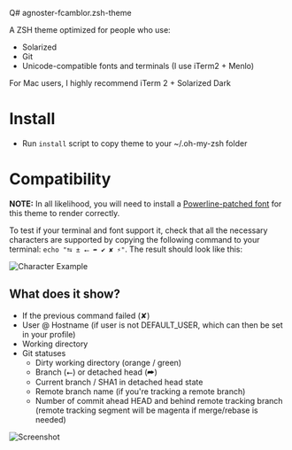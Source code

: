 Q# agnoster-fcamblor.zsh-theme

A ZSH theme optimized for people who use:

- Solarized
- Git
- Unicode-compatible fonts and terminals (I use iTerm2 + Menlo)

For Mac users, I highly recommend iTerm 2 + Solarized Dark

# Install
- Run ``install`` script to copy theme to your ~/.oh-my-zsh folder

# Compatibility

**NOTE:** In all likelihood, you will need to install a [Powerline-patched font](https://github.com/Lokaltog/powerline-fonts) for this theme to render correctly.

To test if your terminal and font support it, check that all the necessary characters are supported by copying the following command to your terminal: `echo "⮀ ± ⭠ ➦ ✔ ✘ ⚡"`. The result should look like this:

![Character Example](http://cl.ly/content/image/2l3w443z363P/aHR0cDovL2YuY2wubHkvaXRlbXMvM2ozTjJpMDMzTzJNM0ozcDFjMjgvU2NyZWVuJTIwU2hvdCUyMDIwMTItMDktMTQlMjBhdCUyMDEyLjA2LjAyJTIwLnBuZw==)

## What does it show?

- If the previous command failed (✘)
- User @ Hostname (if user is not DEFAULT_USER, which can then be set in your profile)
- Working directory
- Git statuses
  - Dirty working directory (orange / green)
  - Branch (⭠) or detached head (➦)
  - Current branch / SHA1 in detached head state
  - Remote branch name (if you're tracking a remote branch)
  - Number of commit ahead HEAD and behind remote tracking branch (remote tracking segment will be magenta if merge/rebase is needed)

![Screenshot](https://gist.githubusercontent.com/fcamblor/f8e824caa28f8bea5572/raw/8c96ec7d669edac8ae1e1935fe389ee7b3bf543c/screenshot.png)

